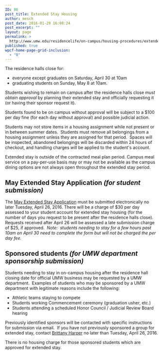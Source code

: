 ```yaml
---
ID: 86
post_title: Extended Stay Housing
author: mesch
post_date: 2016-01-29 16:08:24
post_excerpt: ""
layout: page
permalink: >
  http://www.umw.edu/residencelife/on-campus/housing-procedures/extended-stay-housing/
published: true
wpcf-home-page-grid-inclusion:
  - "0"
---
```

The residence halls close for:
<ul>
 	<li>everyone except graduates on Saturday, April 30 at 10am</li>
 	<li>graduating students on Sunday, May 8 at 10am.</li>
</ul>
Students wishing to remain on campus after the residence halls close <em>must obtain approval</em> by planning their extended stay and officially requesting it (or having their sponsor request it).

Students found to be on campus without approval will be subject to a $100 per day fine (for each day without approval) and possible judicial action.

Students may not store items in a housing assignment while not present or in between summer dates.  Students must remove all belongings from a housing assignment unless they are assigned for that period.  Spaces will be inspected, abandoned belongings will be discarded within 24 hours of checkout, and handling charges will be applied to the student's account.

Extended stay is outside of the contracted meal plan period. Campus meal service on a pay-per-use basis may or may not be available as the campus dining options are not always open throughout the extended stay period.
<h2>May Extended Stay Application <em>(for student submission)</em></h2>
The <a href="https://orgsync.com/59554/forms/102141">May Extended Stay Application</a> must be submitted electronically no later Tuesday, April 26, 2016. There will be a charge of $30 per day assessed to your student account for extended stay housing (for the number of days you request to be present after the residence halls close).  Requests received after April 26 will be assessed a late submission charge of $25, if approved.  <em>Note:  students needing to stay for a few hours past 10am on April 30 need to complete the form but will not be charged the per day fee.</em>
<h2>Sponsored students <em>(for UMW department sponsorship submission)</em></h2>
Students needing to stay in on-campus housing after the residence hall closing date for official UMW business may be requested by a UMW department.  Examples of students who may be sponsored by a UMW department with legitimate reasons include the following:
<ul>
 	<li>Athletic teams staying to compete</li>
 	<li>Students working Commencement ceremony (graduation usher, etc.)</li>
 	<li>Students attending a scheduled Honor Council / Judicial Review Board hearing</li>
</ul>
Previously identified sponsors will be contacted with specific instructions for submission via email.  If you have not previously sponsored a group for extended stay, contact <a href="mailto:bharper@umw.edu">Brittany Harper</a> no later than Tuesday, April 26, 2016.

There is no housing charge for those sponsored students which are approved for extended stay.